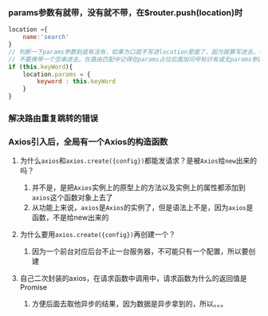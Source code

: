 ### params参数有就带，没有就不带，在$router.push(location)时
```js
location ={
    name:'search'
}
// 判断一下params参数到底有没有，如果为口就不写进location里面了，因为就算写进去，vue一看是空的就不会给你传
// 不要携带一个空串进去。在路由匹配中记得在params占位后面加问号标识有或无params参数
if (this.keyWord){
    location.params = {
        keyword : this.keyWord
    }
}

```

### 解决路由重复跳转的错误


### Axios引入后，全局有一个Axios的构造函数
1. 为什么`axios`和`axios.create({config})`都能发请求？是被`Axios`给`new`出来的吗？
   1. 并不是，是把`Axios`实例上的原型上的方法以及实例上的属性都添加到`axios`这个函数对象上去了
   2. 从功能上来说，`axios`是`Axios`的实例了，但是语法上不是，因为`axios`是函数，不是给new出来的


2. 为什么要用`axios.create({config})`再创建一个？
   1. 因为一个前台对应后台不止一台服务器，不可能只有一个配置，所以要创建

3. 自己二次封装的axios，在请求函数中调用中，请求函数为什么的返回值是Promise
   1. 方便后面去取他异步的结果，因为数据是异步拿到的，所以。。。